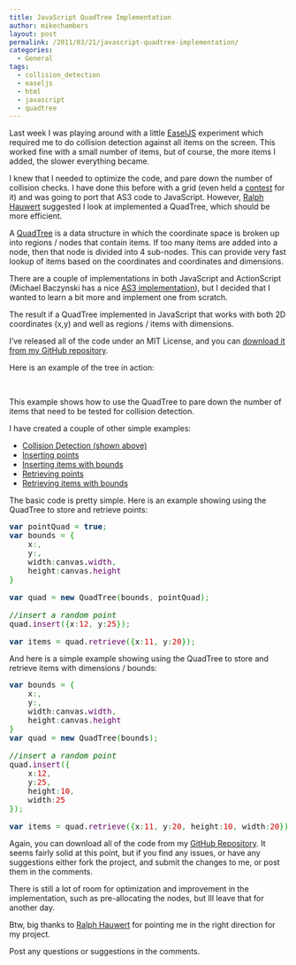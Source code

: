 ```yaml
---
title: JavaScript QuadTree Implementation
author: mikechambers
layout: post
permalink: /2011/03/21/javascript-quadtree-implementation/
categories:
  - General
tags:
  - collision_detection
  - easeljs
  - html
  - javascript
  - quadtree
---
```



Last week I was playing around with a little [EaselJS][1] experiment which required me to do collision detection against all items on the screen. This worked fine with a small number of items, but of course, the more items I added, the slower everything became.

I knew that I needed to optimize the code, and pare down the number of collision checks. I have done this before with a grid (even held a [contest][2] for it) and was going to port that AS3 code to JavaScript. However, [Ralph Hauwert][3] suggested I look at implemented a QuadTree, which should be more efficient.  
<!--more-->

  
A [QuadTree][4] is a data structure in which the coordinate space is broken up into regions / nodes that contain items. If too many items are added into a node, then that node is divided into 4 sub-nodes. This can provide very fast lookup of items based on the coordinates and coordinates and dimensions.

There are a couple of implementations in both JavaScript and ActionScript (Michael Baczynski has a nice [AS3 implementation][5]), but I decided that I wanted to learn a bit more and implement one from scratch.

The result if a QuadTree implemented in JavaScript that works with both 2D coordinates (x,y) and well as regions / items with dimensions.

I&#8217;ve released all of the code under an MIT License, and you can [download it from my GitHub repository][6].

Here is an example of the tree in action:

<div style="text-align:center;">
</div>

&nbsp;

This example shows how to use the QuadTree to pare down the number of items that need to be tested for collision detection.

I have created a couple of other simple examples:

*   [Collision Detection (shown above)][7]
*   [Inserting points][8]
*   [Inserting items with bounds][9]
*   [Retrieving points][10]
*   [Retrieving items with bounds][11]

The basic code is pretty simple. Here is an example showing using the QuadTree to store and retrieve points:

<div class="wp_syntax">
  <div class="code">
    <pre class="javascript" style="font-family:monospace;"><span style="color: #003366; font-weight: bold;">var</span> pointQuad <span style="color: #339933;">=</span> <span style="color: #003366; font-weight: bold;">true</span><span style="color: #339933;">;</span>
<span style="color: #003366; font-weight: bold;">var</span> bounds <span style="color: #339933;">=</span> <span style="color: #009900;">&#123;</span>
	x<span style="color: #339933;">:</span><span style="color: #CC0000;"></span><span style="color: #339933;">,</span>
	y<span style="color: #339933;">:</span><span style="color: #CC0000;"></span><span style="color: #339933;">,</span>
	width<span style="color: #339933;">:</span>canvas.<span style="color: #660066;">width</span><span style="color: #339933;">,</span>
	height<span style="color: #339933;">:</span>canvas.<span style="color: #660066;">height</span>
<span style="color: #009900;">&#125;</span>
&nbsp;
<span style="color: #003366; font-weight: bold;">var</span> quad <span style="color: #339933;">=</span> <span style="color: #003366; font-weight: bold;">new</span> QuadTree<span style="color: #009900;">&#40;</span>bounds<span style="color: #339933;">,</span> pointQuad<span style="color: #009900;">&#41;</span><span style="color: #339933;">;</span>
&nbsp;
<span style="color: #006600; font-style: italic;">//insert a random point</span>
quad.<span style="color: #660066;">insert</span><span style="color: #009900;">&#40;</span><span style="color: #009900;">&#123;</span>x<span style="color: #339933;">:</span><span style="color: #CC0000;">12</span><span style="color: #339933;">,</span> y<span style="color: #339933;">:</span><span style="color: #CC0000;">25</span><span style="color: #009900;">&#125;</span><span style="color: #009900;">&#41;</span><span style="color: #339933;">;</span>
&nbsp;
<span style="color: #003366; font-weight: bold;">var</span> items <span style="color: #339933;">=</span> quad.<span style="color: #660066;">retrieve</span><span style="color: #009900;">&#40;</span><span style="color: #009900;">&#123;</span>x<span style="color: #339933;">:</span><span style="color: #CC0000;">11</span><span style="color: #339933;">,</span> y<span style="color: #339933;">:</span><span style="color: #CC0000;">20</span><span style="color: #009900;">&#125;</span><span style="color: #009900;">&#41;</span><span style="color: #339933;">;</span></pre>
  </div>
</div>

And here is a simple example showing using the QuadTree to store and retrieve items with dimensions / bounds:

<div class="wp_syntax">
  <div class="code">
    <pre class="javascript" style="font-family:monospace;"><span style="color: #003366; font-weight: bold;">var</span> bounds <span style="color: #339933;">=</span> <span style="color: #009900;">&#123;</span>
	x<span style="color: #339933;">:</span><span style="color: #CC0000;"></span><span style="color: #339933;">,</span>
	y<span style="color: #339933;">:</span><span style="color: #CC0000;"></span><span style="color: #339933;">,</span>
	width<span style="color: #339933;">:</span>canvas.<span style="color: #660066;">width</span><span style="color: #339933;">,</span>
	height<span style="color: #339933;">:</span>canvas.<span style="color: #660066;">height</span>
<span style="color: #009900;">&#125;</span>
<span style="color: #003366; font-weight: bold;">var</span> quad <span style="color: #339933;">=</span> <span style="color: #003366; font-weight: bold;">new</span> QuadTree<span style="color: #009900;">&#40;</span>bounds<span style="color: #009900;">&#41;</span><span style="color: #339933;">;</span>
&nbsp;
<span style="color: #006600; font-style: italic;">//insert a random point</span>
quad.<span style="color: #660066;">insert</span><span style="color: #009900;">&#40;</span><span style="color: #009900;">&#123;</span>
	x<span style="color: #339933;">:</span><span style="color: #CC0000;">12</span><span style="color: #339933;">,</span> 
	y<span style="color: #339933;">:</span><span style="color: #CC0000;">25</span><span style="color: #339933;">,</span>
	height<span style="color: #339933;">:</span><span style="color: #CC0000;">10</span><span style="color: #339933;">,</span>
	width<span style="color: #339933;">:</span><span style="color: #CC0000;">25</span>
<span style="color: #009900;">&#125;</span><span style="color: #009900;">&#41;</span><span style="color: #339933;">;</span>
&nbsp;
<span style="color: #003366; font-weight: bold;">var</span> items <span style="color: #339933;">=</span> quad.<span style="color: #660066;">retrieve</span><span style="color: #009900;">&#40;</span><span style="color: #009900;">&#123;</span>x<span style="color: #339933;">:</span><span style="color: #CC0000;">11</span><span style="color: #339933;">,</span> y<span style="color: #339933;">:</span><span style="color: #CC0000;">20</span><span style="color: #339933;">,</span> height<span style="color: #339933;">:</span><span style="color: #CC0000;">10</span><span style="color: #339933;">,</span> width<span style="color: #339933;">:</span><span style="color: #CC0000;">20</span><span style="color: #009900;">&#125;</span><span style="color: #009900;">&#41;</span><span style="color: #339933;">;</span></pre>
  </div>
</div>

Again, you can download all of the code from my [GitHub Repository][6]. It seems fairly solid at this point, but if you find any issues, or have any suggestions either fork the project, and submit the changes to me, or post them in the comments.

There is still a lot of room for optimization and improvement in the implementation, such as pre-allocating the nodes, but Ill leave that for another day.

Btw, big thanks to [Ralph Hauwert][3] for pointing me in the right direction for my project.

Post any questions or suggestions in the comments.

 [1]: http://www.easeljs.com
 [2]: http://www.mikechambers.com/blog/tag/as3dtc1/
 [3]: http://unitzeroone.com/blog/
 [4]: http://en.wikipedia.org/wiki/Quadtree
 [5]: http://lab.polygonal.de/2007/09/09/quadtree-demonstration/
 [6]: https://github.com/mikechambers/ExamplesByMesh/tree/master/JavaScript/QuadTree
 [7]: /html5/javascript/QuadTree/examples/collision.html
 [8]: /html5/javascript/QuadTree/examples/insert.html
 [9]: /html5/javascript/QuadTree/examples/insert_bounds.html
 [10]: /html5/javascript/QuadTree/examples/retrieve.html
 [11]: /html5/javascript/QuadTree/examples/retrieve_bounds.html